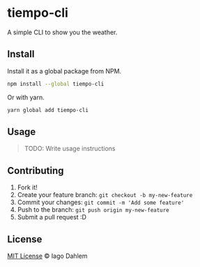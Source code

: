 # tiempo-cli

A simple CLI to show you the weather.

## Install

Install it as a global package from NPM.

```sh
npm install --global tiempo-cli
```

Or with yarn.

```sh
yarn global add tiempo-cli
```

## Usage

> TODO: Write usage instructions

## Contributing

1. Fork it!
2. Create your feature branch: `git checkout -b my-new-feature`
3. Commit your changes: `git commit -m 'Add some feature'`
4. Push to the branch: `git push origin my-new-feature`
5. Submit a pull request :D

## License

[MIT License](http://iagodahlem.mit-license.org/) © Iago Dahlem
